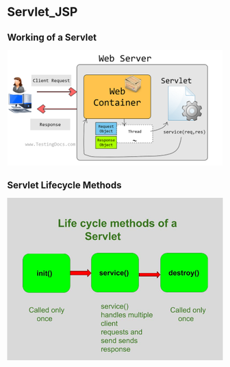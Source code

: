 # Servlet_JSP
## Working of a Servlet
![](assets/image.png)

## Servlet Lifecycle Methods
![](assets/lifecycle.png)